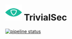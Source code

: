 # <img src=".repo/assets/icon-512x512.png"  width="52" height="52"> TrivialSec

[![pipeline status](https://gitlab.com/trivialsec/metadata-service/badges/main/pipeline.svg)](https://gitlab.com/trivialsec/metadata-service/commits/main)
